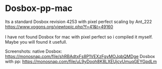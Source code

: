 # Dosbox-pp-mac

Its a standard Dosbox revision 4253 with pixel perfect scaling by Ant_222<br/>
https://www.vogons.org/viewtopic.php?f=41&t=49160<br/>
<br/>
I have not found Dosbox for mac with pixel perfect so i compiled it myself.<br/>
Maybe you will found it usefull.<br/>

Screenshots:
native Dosbox: https://monosnap.com/file/shRBAdtxFs8P1VEXzFgvMOJqbQMDge
Dosbox with pp: https://monosnap.com/file/uL9yDooh8K8LXEUjcvUmuqGEYGpdLm

